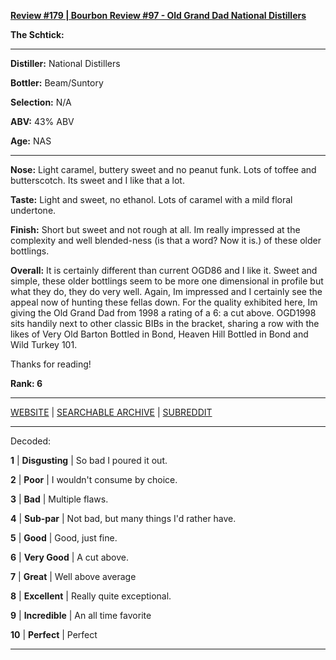 
[**Review #179 | Bourbon Review #97 - Old Grand Dad National Distillers**]( https://t8ke.review/review-179-old-grand-dad-nd-1998-re-review/)

**The Schtick:** 

-----

**Distiller:** National Distillers

**Bottler:** Beam/Suntory

**Selection:** N/A

**ABV:**  43% ABV

**Age:** NAS 

-----

**Nose:**  Light caramel, buttery sweet and no peanut funk. Lots of toffee and butterscotch. Its sweet and I like that a lot.  

**Taste:** Light and sweet, no ethanol. Lots of caramel with a mild floral undertone.   

**Finish:** Short but sweet and not rough at all. Im really impressed at the complexity and well blended-ness (is that a word? Now it is.) of these older bottlings.   

**Overall:** It is certainly different than current OGD86 and I like it. Sweet and simple, these older bottlings seem to be more one dimensional in profile but what they do, they do very well. Again, Im impressed and I certainly see the appeal now of hunting these fellas down. For the quality exhibited here, Im giving the Old Grand Dad from 1998 a rating of a 6: a cut above. OGD1998 sits handily next to other classic BIBs in the bracket, sharing a row with the likes of Very Old Barton Bottled in Bond, Heaven Hill Bottled in Bond and Wild Turkey 101. 

Thanks for reading!

**Rank: 6**



-----

[WEBSITE](https://t8ke.review) | [SEARCHABLE ARCHIVE](https://t8ke.review/review-archive/) | [SUBREDDIT](https://reddit.com/r/t8kereviews)

-----

Decoded:

**1** | **Disgusting** | So bad I poured it out.

**2** | **Poor** | I wouldn't consume by choice.

**3** | **Bad** | Multiple flaws.

**4** | **Sub-par** | Not bad, but many things I'd rather have.

**5** | **Good** | Good, just fine.

**6** | **Very Good** | A cut above.

**7** | **Great** | Well above average

**8** | **Excellent** | Really quite exceptional.

**9** | **Incredible** | An all time favorite

**10** | **Perfect** | Perfect

----

